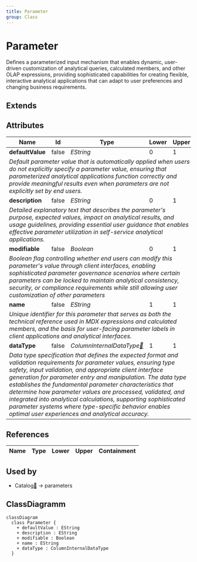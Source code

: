 ```yaml
---
title: Parameter
group: Class
---
```


# Parameter<a name="class-parameter"></a>

Defines a parameterized input mechanism that enables dynamic, user-driven customization of analytical queries, calculated members, and other OLAP expressions, providing sophisticated capabilities for creating flexible, interactive analytical applications that can adapt to user preferences and changing business requirements.
## Extends

## Attributes

<table>
  <thead>
    <tr>
      <th>Name</th>
      <th>Id</th>
      <th>Type</th>
      <th>Lower</th>
      <th>Upper</th>
    </tr>
  </thead>
  <tbody>
    <tr>
      <td><strong>defaultValue</strong></td>
      <td>false</td>
      <td><em>EString</em></td>
      <td>0</td>
      <td>1</td>
    </tr>
    <tr>
      <td colspan="5"><em>Default parameter value that is automatically applied when users do not explicitly specify a parameter value, ensuring that parameterized analytical applications function correctly and provide meaningful results even when parameters are not explicitly set by end users.</em></td>
    </tr>
    <tr>
      <td><strong>description</strong></td>
      <td>false</td>
      <td><em>EString</em></td>
      <td>0</td>
      <td>1</td>
    </tr>
    <tr>
      <td colspan="5"><em>Detailed explanatory text that describes the parameter's purpose, expected values, impact on analytical results, and usage guidelines, providing essential user guidance that enables effective parameter utilization in self-service analytical applications.</em></td>
    </tr>
    <tr>
      <td><strong>modifiable</strong></td>
      <td>false</td>
      <td><em>Boolean</em></td>
      <td>0</td>
      <td>1</td>
    </tr>
    <tr>
      <td colspan="5"><em>Boolean flag controlling whether end users can modify this parameter's value through client interfaces, enabling sophisticated parameter governance scenarios where certain parameters can be locked to maintain analytical consistency, security, or compliance requirements while still allowing user customization of other parameters</em></td>
    </tr>
    <tr>
      <td><strong>name</strong></td>
      <td>false</td>
      <td><em>EString</em></td>
      <td>1</td>
      <td>1</td>
    </tr>
    <tr>
      <td colspan="5"><em>Unique identifier for this parameter that serves as both the technical reference used in MDX expressions and calculated members, and the basis for user-facing parameter labels in client applications and analytical interfaces.</em></td>
    </tr>
    <tr>
      <td><strong>dataType</strong></td>
      <td>false</td>
      <td><em>ColumnInternalDataType<a href="./enum-ColumnInternalDataType">🔗</a></em></td>
      <td>1</td>
      <td>1</td>
    </tr>
    <tr>
      <td colspan="5"><em>Data type specification that defines the expected format and validation requirements for parameter values, ensuring type safety, input validation, and appropriate client interface generation for parameter entry and manipulation. The data type establishes the fundamental parameter characteristics that determine how parameter values are processed, validated, and integrated into analytical calculations, supporting sophisticated parameter systems where type-specific behavior enables optimal user experiences and analytical accuracy.</em></td>
    </tr>
  </tbody>
</table>

## References

<table>
  <thead>
    <tr>
      <th>Name</th>
      <th>Type</th>
      <th>Lower</th>
      <th>Upper</th>
      <th>Containment</th>
    </tr>
  </thead>
  <tbody>
  </tbody>
</table>



## Used by

- Catalog[🔗](./class-Catalog) → parameters

## ClassDiagramm

```mermaid
classDiagram
  class Parameter {
    + defaultValue : EString
    + description : EString
    + modifiable : Boolean
    + name : EString
    + dataType : ColumnInternalDataType
  }



```
